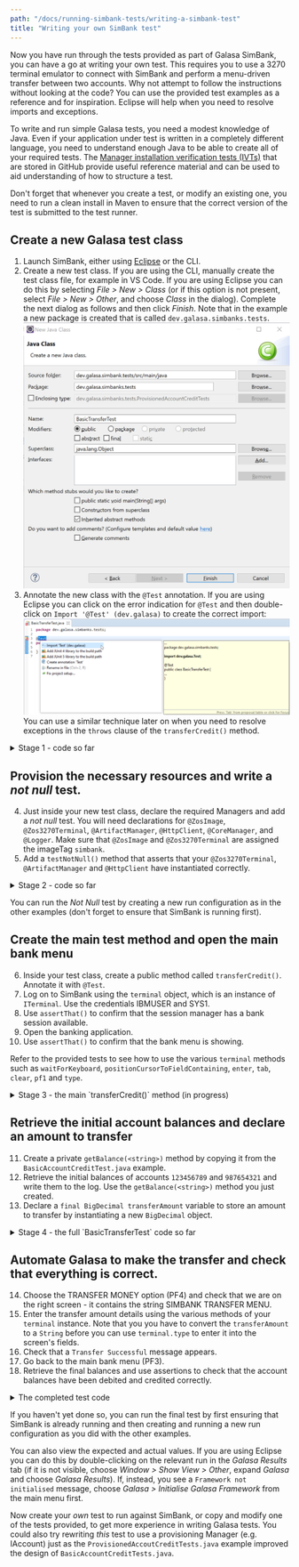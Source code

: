 ```yaml
---
path: "/docs/running-simbank-tests/writing-a-simbank-test"
title: "Writing your own SimBank test"
---
```

Now you have run through the tests provided as part of Galasa SimBank, you can have a go at writing your own test. This requires you to use a 3270 terminal emulator to connect with SimBank and perform a menu-driven transfer between two accounts. Why not attempt to follow the instructions without looking at the code? You can use the provided test examples as a reference and for inspiration. Eclipse will help when you need to resolve imports and exceptions.

To write and run simple Galasa tests, you need a modest knowledge of Java. Even if your application under test is written in a completely different language, you need to understand enough Java to be able to create all of your required tests. The <a href="https://github.com/galasa-dev/managers/tree/main/galasa-managers-parent" target="_blank"> Manager installation verification tests (IVTs)</a> that are stored in GitHub provide useful reference material and can be used to aid understanding of how to  structure a test.

Don't forget that whenever you create a test, or modify an existing one, you need to run a clean install in Maven to ensure that the correct version of the test is submitted to the test runner.

## Create a new Galasa test class


1. Launch SimBank, either using [Eclipse](/docs/getting-started/simbank) or the CLI. 
1. Create a new test class. If you are using the CLI, manually create the test class file, for example in VS Code. If you are using Eclipse you can do this by selecting *File > New > Class* (or if this option is not present, select *File > New > Other*, and choose *Class* in the dialog). Complete the next dialog as follows and then click *Finish*. Note that in the example a new package is created that is called `dev.galasa.simbanks.tests`. ![New Java Class](./create-new-class.png)
1. Annotate the new class with the `@Test` annotation.
If you are using Eclipse you can click on the error indication for `@Test` and then double-click on `Import '@Test' (dev.galasa)` to create the correct import:
![Fix @Test import](./fix-import.png)
You can use a similar technique later on when you need to resolve exceptions in the `throws` clause of the `transferCredit()` method.

<details>
<summary>Stage 1 - code so far</summary>

```java
package dev.galasa.simbanks.tests;

import dev.galasa.Test;

@Test
public class BasicTransferTest {

}
```
</details>

## Provision the necessary resources and write a *not null* test.

4. Just inside your new test class, declare the required Managers and add a *not null* test. You will need declarations for `@ZosImage`, `@Zos3270Terminal`, `@ArtifactManager`, `@HttpClient`, `@CoreManager`, and `@Logger`. Make sure that `@ZosImage` and `@Zos3270Terminal` are assigned the imageTag `simbank`.
1. Add a `testNotNull()` method that asserts that your `@Zos3270Terminal`, `@ArtifactManager` and `@HttpClient` have instantiated correctly.

<details>
<summary>Stage 2 - code so far</summary>

```java
package dev.galasa.simbanks.tests;

import static org.assertj.core.api.Assertions.assertThat;

import org.apache.commons.logging.Log;

import dev.galasa.Test;
import dev.galasa.artifact.ArtifactManager;
import dev.galasa.artifact.IArtifactManager;
import dev.galasa.core.manager.CoreManager;
import dev.galasa.core.manager.ICoreManager;
import dev.galasa.core.manager.Logger;
import dev.galasa.http.HttpClient;
import dev.galasa.http.IHttpClient;
import dev.galasa.zos.IZosImage;
import dev.galasa.zos.ZosImage;
import dev.galasa.zos3270.ITerminal;
import dev.galasa.zos3270.Zos3270Terminal;

@Test
public class BasicTransferTest {
	@ZosImage(imageTag="simbank")
    public IZosImage image;

    @Zos3270Terminal(imageTag="simbank")
    public ITerminal terminal;

    @ArtifactManager
    public IArtifactManager artifacts;

    @HttpClient
    public IHttpClient client;
    
    @CoreManager
    public ICoreManager coreManager;
    
    @Logger
    public Log logger;
    

    @Test
    public void testNotNull() {
        //Check all objects loaded
        assertThat(terminal).isNotNull();
        assertThat(artifacts).isNotNull();
        assertThat(client).isNotNull();
    }
}

```

</details>

You can run the *Not Null* test by creating a new run configuration as in the other examples (don't forget to ensure that SimBank is running first). 

## Create the main test method and open the main bank menu
6. Inside your test class, create a public method called `transferCredit()`. Annotate it with `@Test`.
1. Log on to SimBank using the `terminal` object, which is an instance of `ITerminal`. Use the credentials IBMUSER and SYS1.
1. Use `assertThat()` to confirm that the session manager has a bank session available.
1. Open the banking application.
1. Use `assertThat()` to confirm that the bank menu is showing.

Refer to the provided tests to see how to use the various `terminal` methods such as `waitForKeyboard`, `positionCursorToFieldContaining`, `enter`, `tab`, `clear`, `pf1` and `type`.

<details>
<summary>Stage 3 - the main `transferCredit()` method (in progress)</summary>

```java
@Test
public void transferCredit() throws TimeoutException, KeyboardLockedException, NetworkException, FieldNotFoundException, TextNotFoundException, InterruptedException {
	//Logon through the session manager
	terminal.waitForKeyboard()
	.positionCursorToFieldContaining("Userid").tab().type("IBMUSER")
	.positionCursorToFieldContaining("Password").tab().type("SYS1")
	.enter().waitForKeyboard();
	
	//Assert that the session manager has a bank session available
	assertThat(terminal.retrieveScreen()).containsOnlyOnce("SIMPLATFORM MAIN MENU");
	assertThat(terminal.retrieveScreen()).containsOnlyOnce("BANKTEST");
	
	//Open banking application
	terminal.pf1().waitForKeyboard()
	.clear().waitForKeyboard()
	.tab().type("bank").enter().waitForKeyboard();
	
	//Assert that the bank menu is showing
	assertThat(terminal.retrieveScreen()).containsOnlyOnce("Options     Description        PFKey ");
	assertThat(terminal.retrieveScreen()).containsOnlyOnce("BROWSE      Browse Accounts    PF1");
	assertThat(terminal.retrieveScreen()).containsOnlyOnce("TRANSF      Transfer Money     PF4");
    }
```
</details>

## Retrieve the initial account balances and declare an amount to transfer
11. Create a private `getBalance(<string>)` method by copying it from the `BasicAccountCreditTest.java` example.
1. Retrieve the initial balances of accounts `123456789` and `987654321` and write them to the log. Use the `getBalance(<string>)` method you just created.
1. Declare a `final BigDecimal transferAmount` variable to store an amount to transfer by instantiating a new `BigDecimal` object. 

<details>
<summary>Stage 4 - the full `BasicTransferTest` code so far</summary>

```java
@Test
public class BasicTransferTest {
	@ZosImage(imageTag="simbank")
    public IZosImage image;

    @Zos3270Terminal(imageTag="simbank")
    public ITerminal terminal;

    @ArtifactManager
    public IArtifactManager artifacts;

    @HttpClient
    public IHttpClient client;
    
    @CoreManager
    public ICoreManager coreManager;
    
    @Logger
    public Log logger;
    

    @Test
    public void testNotNull() {
        //Check all objects loaded
        assertThat(terminal).isNotNull();
        assertThat(artifacts).isNotNull();
        assertThat(client).isNotNull();
    }
    

    @Test
    public void transferCredit() throws TimeoutException, KeyboardLockedException, NetworkException, FieldNotFoundException, TextNotFoundException, InterruptedException {
    	//Logon through the session manager
    	terminal.waitForKeyboard()
        .positionCursorToFieldContaining("Userid").tab().type("IBMUSER")
        .positionCursorToFieldContaining("Password").tab().type("SYS1")
        .enter().waitForKeyboard();
    	
    	//Assert that the session manager has a bank session available
        assertThat(terminal.retrieveScreen()).containsOnlyOnce("SIMPLATFORM MAIN MENU");
    	assertThat(terminal.retrieveScreen()).containsOnlyOnce("BANKTEST");
    	
        //Open banking application
        terminal.pf1().waitForKeyboard()
        .clear().waitForKeyboard()
        .tab().type("bank").enter().waitForKeyboard();
    	
        //Assert that the bank menu is showing
        assertThat(terminal.retrieveScreen()).containsOnlyOnce("Options     Description        PFKey ");
        assertThat(terminal.retrieveScreen()).containsOnlyOnce("BROWSE      Browse Accounts    PF1");
        assertThat(terminal.retrieveScreen()).containsOnlyOnce("TRANSF      Transfer Money     PF4");
        
        //Retrieve initial account balances
        BigDecimal account123456789InitialBalance = getBalance("123456789");
        logger.info("Pre-test balance for account 123456789 is " + account123456789InitialBalance.toString());
        BigDecimal account987654321InitialBalance = getBalance("987654321");
        logger.info("Pre-test balance for account 987654321 is " + account987654321InitialBalance.toString());
        
        //Declare the amount to be transferred
        final BigDecimal transferAmount = new BigDecimal(10.0);
    }
    
    private BigDecimal getBalance(String accountNum) throws DatastreamException, TimeoutException, KeyboardLockedException, NetworkException, FieldNotFoundException, TextNotFoundException, InterruptedException {
        BigDecimal amount = BigDecimal.ZERO;
        //Open account menu and enter account number
        terminal.pf1().waitForKeyboard()
                .positionCursorToFieldContaining("Account Number").tab()
                .type(accountNum).enter().waitForKeyboard();

        //Retrieve balance from screen
        amount = new BigDecimal(terminal.retrieveFieldTextAfterFieldWithString("Balance").trim());

        //Return to bank menu
        terminal.pf3().waitForKeyboard();
        return amount;
    }
    
}
```
</details>

## Automate Galasa to make the transfer and check that everything is correct.
14. Choose the TRANSFER MONEY option (PF4) and check that we are on the right screen - it contains the string SIMBANK TRANSFER MENU.
1. Enter the transfer amount details using the various methods of your `terminal` instance. Note that you you have to convert the `transferAmount` to a `String` before you can use `terminal.type` to enter it into the screen's fields.
1. Check that a `Transfer Successful` message appears.
1. Go back to the main bank menu (PF3).
1. Retrieve the final balances and use assertions to check that the account balances have been debited and credited correctly.

<details>
<summary>The completed test code</summary>

```java
package dev.galasa.simbanks.tests;

import static org.assertj.core.api.Assertions.assertThat;

import java.math.BigDecimal;

import org.apache.commons.logging.Log;

import dev.galasa.Test;
import dev.galasa.artifact.ArtifactManager;
import dev.galasa.artifact.IArtifactManager;
import dev.galasa.core.manager.CoreManager;
import dev.galasa.core.manager.ICoreManager;
import dev.galasa.core.manager.Logger;
import dev.galasa.http.HttpClient;
import dev.galasa.http.IHttpClient;
import dev.galasa.zos.IZosImage;
import dev.galasa.zos.ZosImage;
import dev.galasa.zos3270.FieldNotFoundException;
import dev.galasa.zos3270.ITerminal;
import dev.galasa.zos3270.KeyboardLockedException;
import dev.galasa.zos3270.TerminalInterruptedException;
import dev.galasa.zos3270.TextNotFoundException;
import dev.galasa.zos3270.TimeoutException;
import dev.galasa.zos3270.Zos3270Terminal;
import dev.galasa.zos3270.spi.DatastreamException;
import dev.galasa.zos3270.spi.NetworkException;

@Test
public class BasicTransferTest {
	@ZosImage(imageTag="simbank")
    public IZosImage image;

    @Zos3270Terminal(imageTag="simbank")
    public ITerminal terminal;

    @ArtifactManager
    public IArtifactManager artifacts;

    @HttpClient
    public IHttpClient client;
    
    @CoreManager
    public ICoreManager coreManager;
    
    @Logger
    public Log logger;
    

    @Test
    public void testNotNull() {
        //Check all objects loaded
        assertThat(terminal).isNotNull();
        assertThat(artifacts).isNotNull();
        assertThat(client).isNotNull();
    }
    
    @Test
    public void transferCredit() throws TimeoutException, KeyboardLockedException, NetworkException, FieldNotFoundException, TextNotFoundException, InterruptedException {
    	//Logon through the session manager
    	terminal.waitForKeyboard()
        .positionCursorToFieldContaining("Userid").tab().type("IBMUSER")
        .positionCursorToFieldContaining("Password").tab().type("SYS1")
        .enter().waitForKeyboard();
    	
    	//Assert that the session manager has a bank session available
        assertThat(terminal.retrieveScreen()).containsOnlyOnce("SIMPLATFORM MAIN MENU");
    	assertThat(terminal.retrieveScreen()).containsOnlyOnce("BANKTEST");
    	
        //Open banking application
        terminal.pf1().waitForKeyboard()
        .clear().waitForKeyboard()
        .tab().type("bank").enter().waitForKeyboard();
    	
        //Assert that the bank menu is showing
        assertThat(terminal.retrieveScreen()).containsOnlyOnce("Options     Description        PFKey ");
        assertThat(terminal.retrieveScreen()).containsOnlyOnce("BROWSE      Browse Accounts    PF1");
        assertThat(terminal.retrieveScreen()).containsOnlyOnce("TRANSF      Transfer Money     PF4");
        
        //Retrieve initial account balances
        BigDecimal account123456789InitialBalance = getBalance("123456789");
        logger.info("Pre-test balance for account 123456789 is " + account123456789InitialBalance.toString());
        BigDecimal account987654321InitialBalance = getBalance("987654321");
        logger.info("Pre-test balance for account 987654321 is " + account987654321InitialBalance.toString());
        
        //Declare the amount to be transferred
        final BigDecimal transferAmount = new BigDecimal(10.0);
        
        //Choose the Transfer Money option
        terminal.pf4().waitForKeyboard();
        
        //Assert that we are on the right screen
        assertThat(terminal.retrieveScreen()).containsOnlyOnce("SIMBANK TRANSFER MENU");
        
        //Enter the transfer amount details
        //Open account menu and enter account numbers and transfer amount
        terminal.positionCursorToFieldContaining("Transfer from Account Number").tab()
                .type("123456789").enter().waitForKeyboard();
        terminal.positionCursorToFieldContaining("Transfer to Account Number").tab()
        		.type("987654321").enter().waitForKeyboard();
        terminal.positionCursorToFieldContaining("Transfer Amount").tab()
				.type(transferAmount.toString()).enter().waitForKeyboard();
        
        //Assert that the transfer was successful
        assertThat(terminal.retrieveScreen()).containsOnlyOnce("Transfer Successful");
        
        //Back to main menu - important we do this to prepare for getBalance().
        terminal.pf3().waitForKeyboard();
        
        //Retrieve final account balances
        BigDecimal account123456789FinalBalance = getBalance("123456789");
        logger.info("Final balance for account 123456789 is " + account123456789FinalBalance.toString());
        BigDecimal account987654321FinalBalance = getBalance("987654321");
        logger.info("Final balance for account 987654321 is " + account987654321FinalBalance.toString());
        
        //Assert that the final balances differ by exactly the transferred amount
        assertThat(account123456789FinalBalance).isEqualTo(account123456789InitialBalance.subtract(transferAmount));
        assertThat(account987654321FinalBalance).isEqualTo(account987654321InitialBalance.add(transferAmount));
    }
    
    private BigDecimal getBalance(String accountNum) throws DatastreamException, TimeoutException, KeyboardLockedException, NetworkException, FieldNotFoundException, TextNotFoundException, InterruptedException {
        BigDecimal amount = BigDecimal.ZERO;
        //Open account menu and enter account number
        terminal.pf1().waitForKeyboard()
                .positionCursorToFieldContaining("Account Number").tab()
                .type(accountNum).enter().waitForKeyboard();

        //Retrieve balance from screen
        amount = new BigDecimal(terminal.retrieveFieldTextAfterFieldWithString("Balance").trim());

        //Return to bank menu
        terminal.pf3().waitForKeyboard();
        return amount;
    }
    
}

```
</details>

If you haven't yet done so, you can run the final test by first ensuring that SimBank is already running and then creating and running a new run configuration as you did with the other examples. 

You can also view the expected and actual values. If you are using Eclipse you can do this by double-clicking on the relevant run in the *Galasa Results* tab (if it is not visible, choose *Window > Show View > Other*, expand *Galasa* and choose *Galasa Results*). If, instead, you see a `Framework not initialised` message, choose *Galasa > Initialise Galasa Framework* from the main menu first.
</details>

Now create your *own* test to run against SimBank, or copy and modify one of the tests provided, to get more experience in writing Galasa tests. You could also try rewriting *this* test to use a provisioning Manager (e.g. IAccount) just as the `ProvisionedAccoutCreditTests.java` example improved the design of `BasicAccountCreditTests.java`.

